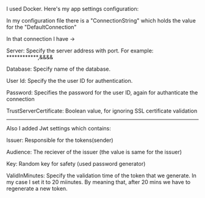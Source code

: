 I used Docker. Here's my app settings configuration:

In my configuration file there is a "ConnectionString" which holds the value for the "DefaultConnection"

In that connection I have ->

Server: Specify the server address with port.  For example: ************,&&&&

Database: Specify name of the database.

User Id: Specify the the user ID for authentication.

Password: Specifies the password for the user ID, again for authanticate the connection

TrustServerCertificate: Boolean value, for ignoring SSL certificate validation

*******************************************************************************

Also I added Jwt settings which contains:

Issuer: Responsible for the tokens(sender)

Audience: The reciever of the issuer (the value is same for the issuer)

Key: Random key for safety (used password generator)

ValidInMinutes: Specify the validation time of the token that we generate. In my case I set it to 20 miinutes. By meaning that, after 20 mins we have to regenerate a new token.
